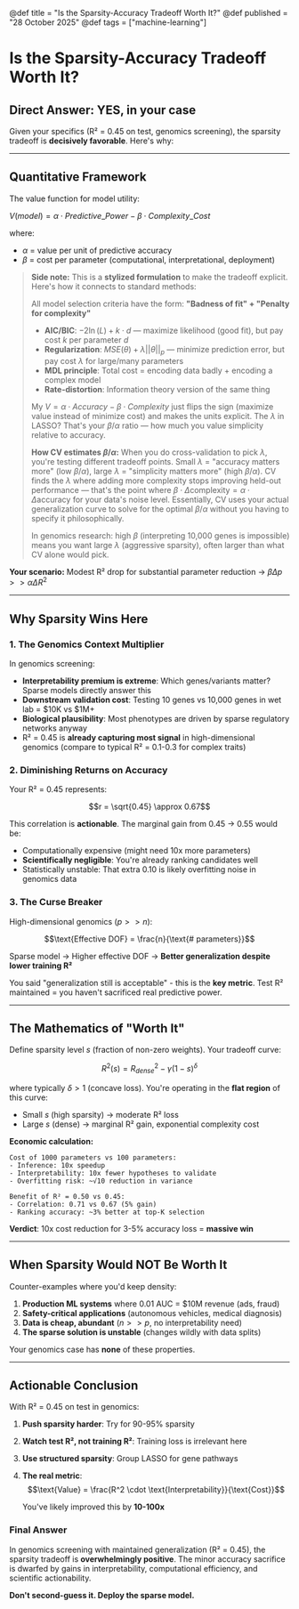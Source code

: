 @def title = "Is the Sparsity-Accuracy Tradeoff Worth It?"
@def published = "28 October 2025"
@def tags = ["machine-learning"]

# Is the Sparsity-Accuracy Tradeoff Worth It?

## Direct Answer: **YES**, in your case

Given your specifics (R² = 0.45 on test, genomics screening), the sparsity tradeoff is **decisively favorable**. Here's why:

---

## Quantitative Framework

The value function for model utility:

$V(model) = \alpha \cdot Predictive\_Power - \beta \cdot Complexity\_Cost$

where:
- $\alpha$ = value per unit of predictive accuracy
- $\beta$ = cost per parameter (computational, interpretational, deployment)

> **Side note:** This is a **stylized formulation** to make the tradeoff explicit. Here's how it connects to standard methods:
> 
> All model selection criteria have the form: **"Badness of fit" + "Penalty for complexity"**
> 
> - **AIC/BIC**: $-2\ln(L) + k \cdot d$ — maximize likelihood (good fit), but pay cost $k$ per parameter $d$
> - **Regularization**: $MSE(θ) + \lambda||θ||_p$ — minimize prediction error, but pay cost $\lambda$ for large/many parameters
> - **MDL principle**: Total cost = encoding data badly + encoding a complex model
> - **Rate-distortion**: Information theory version of the same thing
> 
> My $V = \alpha \cdot Accuracy - \beta \cdot Complexity$ just flips the sign (maximize value instead of minimize cost) and makes the units explicit. The $\lambda$ in LASSO? That's your $\beta/\alpha$ ratio — how much you value simplicity relative to accuracy. 
> 
> **How CV estimates $\beta/\alpha$:** When you do cross-validation to pick $\lambda$, you're testing different tradeoff points. Small $\lambda$ = "accuracy matters more" (low $\beta/\alpha$), large $\lambda$ = "simplicity matters more" (high $\beta/\alpha$). CV finds the $\lambda$ where adding more complexity stops improving held-out performance — that's the point where $\beta \cdot \Delta\text{complexity} = \alpha \cdot \Delta\text{accuracy}$ for your data's noise level. Essentially, CV uses your actual generalization curve to solve for the optimal $\beta/\alpha$ without you having to specify it philosophically.
> 
> In genomics research: high $\beta$ (interpreting 10,000 genes is impossible) means you want large $\lambda$ (aggressive sparsity), often larger than what CV alone would pick.

**Your scenario:** Modest R² drop for substantial parameter reduction → $\beta \Delta p >> \alpha \Delta R^2$

---

## Why Sparsity Wins Here

### 1. **The Genomics Context Multiplier**
In genomics screening:
- **Interpretability premium is extreme**: Which genes/variants matter? Sparse models directly answer this
- **Downstream validation cost**: Testing 10 genes vs 10,000 genes in wet lab = \$10K vs \$1M+
- **Biological plausibility**: Most phenotypes are driven by sparse regulatory networks anyway
- R² = 0.45 is **already capturing most signal** in high-dimensional genomics (compare to typical R² = 0.1-0.3 for complex traits)

### 2. **Diminishing Returns on Accuracy**
Your R² = 0.45 represents:

$$r = \sqrt{0.45} \approx 0.67$$

This correlation is **actionable**. The marginal gain from 0.45 → 0.55 would be:
- Computationally expensive (might need 10x more parameters)
- **Scientifically negligible**: You're already ranking candidates well
- Statistically unstable: That extra 0.10 is likely overfitting noise in genomics data

### 3. **The Curse Breaker**
High-dimensional genomics ($p >> n$):

$$\text{Effective DOF} = \frac{n}{\text{# parameters}}$$

Sparse model → Higher effective DOF → **Better generalization despite lower training R²**

You said "generalization still is acceptable" - this is the **key metric**. Test R² maintained = you haven't sacrificed real predictive power.

---

## The Mathematics of "Worth It"

Define sparsity level $s$ (fraction of non-zero weights). Your tradeoff curve:

$$R^2(s) = R^2_{dense} - \gamma(1-s)^\delta$$

where typically $\delta > 1$ (concave loss). You're operating in the **flat region** of this curve:
- Small $s$ (high sparsity) → moderate R² loss
- Large $s$ (dense) → marginal R² gain, exponential complexity cost

**Economic calculation:**
```
Cost of 1000 parameters vs 100 parameters:
- Inference: 10x speedup
- Interpretability: 10x fewer hypotheses to validate
- Overfitting risk: ~√10 reduction in variance

Benefit of R² = 0.50 vs 0.45:
- Correlation: 0.71 vs 0.67 (5% gain)
- Ranking accuracy: ~3% better at top-K selection
```

**Verdict**: 10x cost reduction for 3-5% accuracy loss = **massive win**

---

## When Sparsity Would NOT Be Worth It

Counter-examples where you'd keep density:
1. **Production ML systems** where 0.01 AUC = \$10M revenue (ads, fraud)
2. **Safety-critical applications** (autonomous vehicles, medical diagnosis)
3. **Data is cheap, abundant** ($n >> p$, no interpretability need)
4. **The sparse solution is unstable** (changes wildly with data splits)

Your genomics case has **none** of these properties.

---

## Actionable Conclusion

With R² = 0.45 on test in genomics:

1. **Push sparsity harder**: Try for 90-95% sparsity
2. **Watch test R², not training R²**: Training loss is irrelevant here
3. **Use structured sparsity**: Group LASSO for gene pathways
4. **The real metric**: 
   $$\text{Value} = \frac{R^2 \cdot \text{Interpretability}}{\text{Cost}}$$
   
   You've likely improved this by **10-100x**

### Final Answer
In genomics screening with maintained generalization (R² = 0.45), the sparsity tradeoff is **overwhelmingly positive**. The minor accuracy sacrifice is dwarfed by gains in interpretability, computational efficiency, and scientific actionability.

**Don't second-guess it. Deploy the sparse model.**